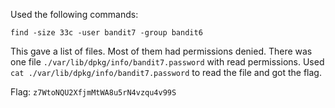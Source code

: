 Used the following commands: 
```
find -size 33c -user bandit7 -group bandit6
```

This gave a list of files. Most of them had permissions denied. There was one file `./var/lib/dpkg/info/bandit7.password` with read permissions. Used `cat ./var/lib/dpkg/info/bandit7.password` to read the file and got the flag.

Flag: `z7WtoNQU2XfjmMtWA8u5rN4vzqu4v99S`